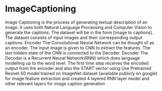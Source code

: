 # ImageCaptioning
Image Captioning is the process of generating textual description of an image. It uses both Natural Language Processing and Computer Vision to generate the captions. The dataset will be in the form [image to captions]. The dataset consists of input images and their corresponding output captions. Encoder The Convolutional Neural Network can be thought of as an encoder. The input image is given to CNN to extract the features. The last hidden state of the CNN is connected to the Decoder. Decoder The Decoder is a Recurrent Neural Network(RNN) which does language modelling up to the word level. The first time step receives the encoded output from the encoder and also the START vector using Use Pretrained Resnet-50 model trained on ImageNet dataset (available publicly on google) for image feature extraction and created 4 layered RNN layer model and other relevant layers for image caption generation
